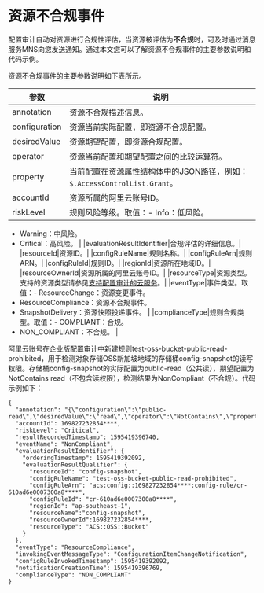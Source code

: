 # 资源不合规事件

配置审计自动对资源进行合规性评估，当资源被评估为**不合规**时，可及时通过消息服务MNS向您发送通知。通过本文您可以了解资源不合规事件的主要参数说明和代码示例。

资源不合规事件的主要参数说明如下表所示。

|参数|说明|
|--|--|
|annotation|资源不合规描述信息。|
|configuration|资源当前实际配置，即资源不合规配置。|
|desiredValue|资源期望配置，即资源合规配置。|
|operator|资源当前配置和期望配置之间的比较运算符。|
|property|当前配置在资源属性结构体中的JSON路径，例如：`$.AccessControlList.Grant`。|
|accountId|资源所属的阿里云账号ID。|
|riskLevel|规则风险等级。取值：-   Info：低风险。
-   Warning：中风险。
-   Critical：高风险。 |
|evaluationResultIdentifier|合规评估的详细信息。|
|resourceId|资源ID。|
|configRuleName|规则名称。|
|configRuleArn|规则ARN。|
|configRuleId|规则ID。|
|regionId|资源所在地域ID。|
|resourceOwnerId|资源所属的阿里云账号ID。|
|resourceType|资源类型。支持的资源类型请参见[支持配置审计的云服务](/intl.zh-CN/产品简介/支持配置审计的云服务.md)。|
|eventType|事件类型。取值：-   ResourceChange：资源变更事件。
-   ResourceCompliance：资源不合规事件。
-   SnapshotDelivery：资源快照投递事件。 |
|complianceType|规则合规类型。取值：-   COMPLIANT：合规。
-   NON\_COMPLIANT：不合规。 |

阿里云账号在企业版配置审计中新建规则test-oss-bucket-public-read-prohibited，用于检测对象存储OSS新加坡地域的存储桶config-snapshot的读写权限。存储桶config-snapshot的实际配置为public-read（公共读），期望配置为NotContains read（不包含读权限），检测结果为NonCompliant（不合规）。代码示例如下：

```
{
  "annotation": "{\"configuration\":\"public-read\",\"desiredValue\":\"read\",\"operator\":\"NotContains\",\"property\":\"$.AccessControlList.Grant\"}",
  "accountId": 169827232854****,
  "riskLevel": "Critical",
  "resultRecordedTimestamp": 1595419396740,
  "eventName": "NonCompliant",
  "evaluationResultIdentifier": {
    "orderingTimestamp": 1595419392092,
    "evaluationResultQualifier": {
      "resourceId": "config-snapshot",
      "configRuleName": "test-oss-bucket-public-read-prohibited",
      "configRuleArn": "acs:config::169827232854****:config-rule/cr-610ad6e0007300a8****",
      "configRuleId": "cr-610ad6e0007300a8****",
      "regionId": "ap-southeast-1",
      "resourceName":"config-snapshot",
      "resourceOwnerId":169827232854****,
      "resourceType": "ACS::OSS::Bucket"
    }
  },
  "eventType": "ResourceCompliance",
  "invokingEventMessageType": "ConfigurationItemChangeNotification",
  "configRuleInvokedTimestamp": 1595419392092,
  "notificationCreationTime": 1595419396769,
  "complianceType": "NON_COMPLIANT"
}
```

